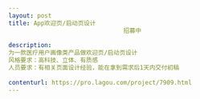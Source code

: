 ```yaml
---                
layout: post       
title: App欢迎页/启动页设计
                                招募中
           
description: 
为一款医疗用户画像类产品做欢迎页/启动页设计
风格要求：高科技、立体、有质感
人员要求：有相关页面设计经验，能在拿到需求后1天内交付初稿
     
contenturl: https://pro.lagou.com/project/7909.html      
---                 
```

